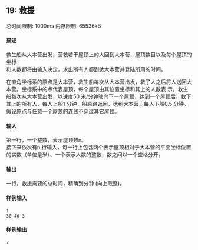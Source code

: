 ﻿## 19: 救援
总时间限制: 1000ms     内存限制: 65536kB

#### 描述

救生船从大本营出发，营救若干屋顶上的人回到大本营，屋顶数目以及每个屋顶的坐标  
和人数都将由输入决定，求出所有人都到达大本营并登陆所用的时间。  
  
在直角坐标系的原点是大本营，救生船每次从大本营出发，救了人之后将人送回大本营。坐标系中的点代表屋顶，每个屋顶由其位置坐标和其上的人数表 示。救生船每次从大本营出发，以速度50 米/分钟驶向下一个屋顶，达到一个屋顶后，救下其上的所有人，每人上船1 分钟，船原路返回，达到大本营，每人下船0.5 分钟。假设原点与任意一个屋顶的连线不穿过其它屋顶。

#### 输入

第一行，一个整数，表示屋顶数n。  
接下来依次有n 行输入，每一行上包含两个表示屋顶相对于大本营的平面坐标位置的实数（单位是米）、一个表示人数的整数，数之间以一个空格分开。

#### 输出

一行，救援需要的总时间，精确到分钟 (向上取整)。

#### 样例输入

	1
	30 40 3

#### 样例输出

	7


